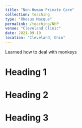 ```yaml
---
title: "Non-Human Primate Care"
collection: teaching
type: "Rhesus Macque"
permalink: /teaching/NHP
venue: "Cleveland Clinic"
date: 2021-09-10
location: "Cleveland, Ohio"
---
```


Learned how to deal with monkeys

Heading 1
======

Heading 2
======

Heading 3
======
